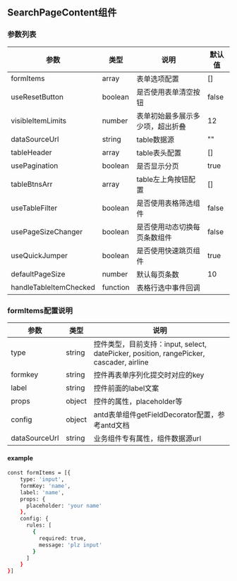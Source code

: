 ## SearchPageContent组件

### 参数列表

参数 | 类型 | 说明 | 默认值
---|---|---|---
formItems | array | 表单选项配置|[]
useResetButton | boolean | 是否使用表单清空按钮 | false
visibleItemLimits | number | 表单初始最多展示多少项，超出折叠|12
dataSourceUrl|string|table数据源|""
tableHeader|array|table表头配置|[]
usePagination|boolean|是否显示分页|true
tableBtnsArr|array|table左上角按钮配置|[]
useTableFilter|boolean|是否使用表格筛选组件|false
usePageSizeChanger|boolean|是否使用动态切换每页条数组件|false
useQuickJumper|boolean|是否使用快速跳页组件|true
defaultPageSize|number|默认每页条数|10
handleTableItemChecked|function|表格行选中事件回调

### formItems配置说明

参数 | 类型 | 说明 
---|---|---
type|string|控件类型，目前支持：input, select, datePicker, position, rangePicker, cascader, airline
formkey|string|控件再表单序列化提交时对应的key
label|string|控件前面的label文案
props|object|控件的属性，placeholder等
config|object|antd表单组件getFieldDecorator配置，参考antd文档
dataSourceUrl|string|业务组件专有属性，组件数据源url

#### example
``` bash
const formItems = [{
    type: 'input',
    formKey: 'name',
    label: 'name',
    props: {
      placeholder: 'your name'
    },
    config: {
      rules: [
        {
          required: true,
          message: 'plz input'
        }
      ]
    }
}]
```
